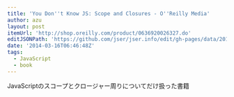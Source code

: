 ```yaml
---
title: 'You Don''t Know JS: Scope and Closures - O''Reilly Media'
author: azu
layout: post
itemUrl: 'http://shop.oreilly.com/product/0636920026327.do'
editJSONPath: 'https://github.com/jser/jser.info/edit/gh-pages/data/2014/03/index.json'
date: '2014-03-16T06:46:48Z'
tags:
  - JavaScript
  - book
---
```

JavaScriptのスコープとクロージャー周りについてだけ扱った書籍
